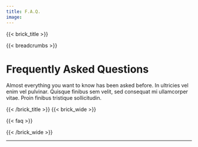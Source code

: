 ```yaml
---
title: F.A.Q.
image:
--- 
```

{{< brick_title >}}

{{< breadcrumbs >}}

# Frequently Asked Questions

Almost everything you want to know has been asked before. In ultricies vel enim vel pulvinar. Quisque finibus sem velit, sed consequat mi ullamcorper vitae. Proin finibus tristique sollicitudin.

{{< /brick_title >}}
{{< brick_wide >}}

{{< faq >}}

{{< /brick_wide >}}

___
